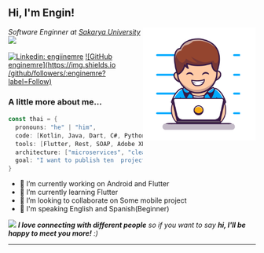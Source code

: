 

<h2> Hi, I'm Engin!</h2>
<img align='right' src="68377-coder-boy.gif" width="230">
<p><em>Software Enginner at <a href="https://www.sakarya.edu.tr">Sakarya University</a><img src="https://media.giphy.com/media/fYSnHlufseco8Fh93Z/giphy.gif" width="30">
</em></p>

[![Linkedin: engiinemre](https://img.shields.io/badge/-engiinemre-blue?style=flat-square&logo=Linkedin&logoColor=white&link=https://www.linkedin.com/in/engiinemre/)](https://www.linkedin.com/in/engiinemre/)
[![GitHub enginemre](https://img.shields.io	/github/followers/:enginemre?label=Follow)](https://github.com/enginemre)

### A little more about me...  

```kotlin
const thai = {
  pronouns: "he" | "him",
  code: [Kotlin, Java, Dart, C#, Python],
  tools: [Flutter, Rest, SOAP, Adobe XD, Figma],
  architecture: ["microservices", "clean code, "design system pattern"],
  goal: "I want to publish ten  project before graduate"
}
```

- 🔭 I’m currently working on Android and Flutter
- 🌱 I’m currently learning Flutter
- 👯 I’m looking to collaborate on Some mobile project 
- 📖 I'm speaking English and Spanish(Beginner)

<img src="https://media.giphy.com/media/LnQjpWaON8nhr21vNW/giphy.gif" width="60"> <em><b>I love connecting with different people</b> so if you want to say <b>hi, I'll be happy to meet you more!</b> :)</em>

---


